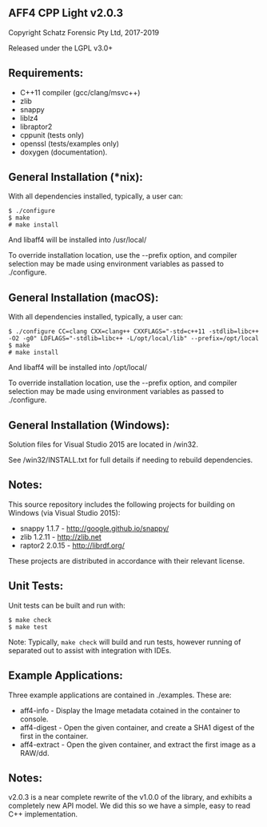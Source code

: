 AFF4 CPP Light v2.0.3
-------------

Copyright Schatz Forensic Pty Ltd, 2017-2019

Released under the LGPL v3.0+


Requirements:
-------------

* C++11 compiler (gcc/clang/msvc++)
* zlib
* snappy
* liblz4
* libraptor2
* cppunit (tests only)
* openssl (tests/examples only)
* doxygen (documentation).

General Installation (*nix):
----------------------------------

With all dependencies installed, typically, a user can:

```
$ ./configure
$ make
# make install
```

And libaff4 will be installed into /usr/local/

To override installation location, use the --prefix option, and compiler
selection may be made using environment variables as passed to ./configure.

General Installation (macOS):
----------------------------------

With all dependencies installed, typically, a user can:

```
$ ./configure CC=clang CXX=clang++ CXXFLAGS="-std=c++11 -stdlib=libc++ -O2 -g0" LDFLAGS="-stdlib=libc++ -L/opt/local/lib" --prefix=/opt/local
$ make
# make install
```

And libaff4 will be installed into /opt/local/

To override installation location, use the --prefix option, and compiler
selection may be made using environment variables as passed to ./configure.

General Installation (Windows):
-------------------------------

Solution files for Visual Studio 2015 are located in /win32.

See /win32/INSTALL.txt for full details if needing to rebuild dependencies.

## Notes:

This source repository includes the following projects
for building on Windows (via Visual Studio 2015):

* snappy 1.1.7   - http://google.github.io/snappy/
* zlib 1.2.11    - http://zlib.net
* raptor2 2.0.15 - http://librdf.org/

These projects are distributed in accordance with their relevant license.

Unit Tests:
-----------

Unit tests can be built and run with:

```
$ make check
$ make test
```

Note: Typically, ``make check`` will build and run tests, however running of 
separated out to assist with integration with IDEs.

Example Applications:
---------------------

Three example applications are contained in ./examples. These are:

* aff4-info - Display the Image metadata cotained in the container to console.
* aff4-digest - Open the given container, and create a SHA1 digest of the first 
in the container.
* aff4-extract - Open the given container, and extract the first image as a RAW/dd.

Notes:
------

v2.0.3 is a near complete rewrite of the v1.0.0 of the library, and exhibits
a completely new API model. We did this so we have a simple, easy to read C++ implementation.
 
